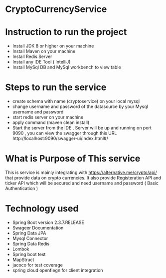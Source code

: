 # CryptoCurrencyService
# Instruction to run the project
  - Install JDK 8 or higher on your machine 
  - Install Maven on your machine
  - Install Redis Server
  - Install any IDE Tool ( IntelliJ) 
  - Install MySql DB and MySql workbench to view table 
 
 # Steps to run the service 
  - create schema with name (cryptoservice) on your local mysql 
  - change username and password of the datasource by your Mysql username and password 
  - start redis server on your machine 
  - apply command (maven clean install)
  - Start the server from the IDE , Server will be up and running on port 9090  , you can view the swagger through this URL   
              http://localhost:9090/swagger-ui/index.html#/  
              
  # What is Purpose of This service 
  
  This is service is mainly integrating with https://alternative.me/crypto/api/ that provide data on crypto currencies.
  It also provide Registeration API and ticker API which will be secured and need username and password ( Basic Authentication )
  
  # Technology used 
  
  - Spring Boot version 2.3.7.RELEASE
  - Swageer Documentation 
  - Spring Data JPA 
  - Mysql Connector 
  - Spring Data Redis 
  - Lombok
  - Spring boot test
  - MapStruct 
  - jacoco for test coverage
  - spring cloud openfiegn for client integration 
